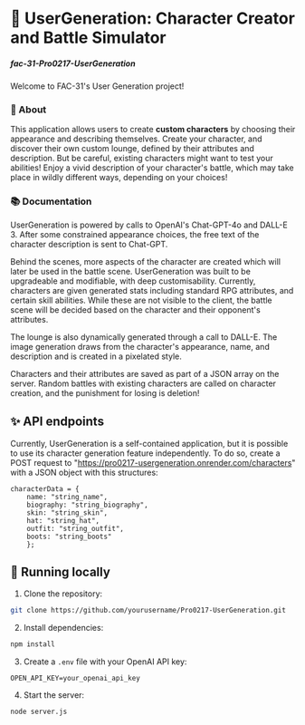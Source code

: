 # 🐢 UserGeneration: Character Creator and Battle Simulator
##### fac-31-Pro0217-UserGeneration

Welcome to FAC-31's User Generation project!

### 📝 About

This application allows users to create **custom characters** by choosing their appearance and describing themselves.
Create your character, and discover their own custom lounge, defined by their attributes and description.
But be careful, existing characters might want to test your abilities!
Enjoy a vivid description of your character's battle, which may take place in wildly different ways, depending on your choices!

### 📚 Documentation

UserGeneration is powered by calls to OpenAI's Chat-GPT-4o and DALL-E 3.
After some constrained appearance choices, the free text of the character description is sent to Chat-GPT.

Behind the scenes, more aspects of the character are created which will later be used in the battle scene.
UserGeneration was built to be upgradeable and modifiable, with deep customisability.
Currently, characters are given generated stats including standard RPG attributes, and certain skill abilities.
While these are not visible to the client, the battle scene will be decided based on the character and their opponent's attributes.

The lounge is also dynamically generated through a call to DALL-E.
The image generation draws from the character's appearance, name, and description and is created in a pixelated style.

Characters and their attributes are saved as part of a JSON array on the server.
Random battles with existing characters are called on character creation, and the punishment for losing is deletion!

## ✨ API endpoints

Currently, UserGeneration is a self-contained application, but it is possible to use its character generation feature independently.
To do so, create a POST request to "https://pro0217-usergeneration.onrender.com/characters" with a JSON object with this structures:

```
characterData = {
    name: "string_name",
    biography: "string_biography",
    skin: "string_skin",
    hat: "string_hat",
    outfit: "string_outfit",
    boots: "string_boots"
    };
```


## 🚀 Running locally

1. Clone the repository:
```bash
git clone https://github.com/yourusername/Pro0217-UserGeneration.git
```

2. Install dependencies:
```bash
npm install
```

3. Create a `.env` file with your OpenAI API key:
```env
OPEN_API_KEY=your_openai_api_key
```

4. Start the server:
```bash
node server.js
```
